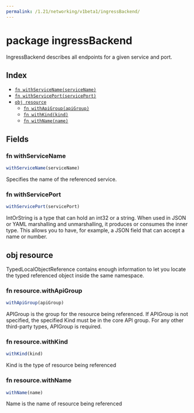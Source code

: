 ```yaml
---
permalink: /1.21/networking/v1beta1/ingressBackend/
---
```


# package ingressBackend

IngressBackend describes all endpoints for a given service and port.

## Index

* [`fn withServiceName(serviceName)`](#fn-withservicename)
* [`fn withServicePort(servicePort)`](#fn-withserviceport)
* [`obj resource`](#obj-resource)
  * [`fn withApiGroup(apiGroup)`](#fn-resourcewithapigroup)
  * [`fn withKind(kind)`](#fn-resourcewithkind)
  * [`fn withName(name)`](#fn-resourcewithname)

## Fields

### fn withServiceName

```ts
withServiceName(serviceName)
```

Specifies the name of the referenced service.

### fn withServicePort

```ts
withServicePort(servicePort)
```

IntOrString is a type that can hold an int32 or a string.  When used in JSON or YAML marshalling and unmarshalling, it produces or consumes the inner type.  This allows you to have, for example, a JSON field that can accept a name or number.

## obj resource

TypedLocalObjectReference contains enough information to let you locate the typed referenced object inside the same namespace.

### fn resource.withApiGroup

```ts
withApiGroup(apiGroup)
```

APIGroup is the group for the resource being referenced. If APIGroup is not specified, the specified Kind must be in the core API group. For any other third-party types, APIGroup is required.

### fn resource.withKind

```ts
withKind(kind)
```

Kind is the type of resource being referenced

### fn resource.withName

```ts
withName(name)
```

Name is the name of resource being referenced